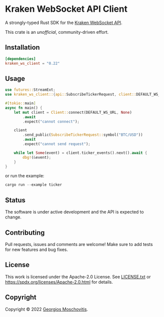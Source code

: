 # Kraken WebSocket API Client

A strongly-typed Rust SDK for the [Kraken WebSocket API](https://docs.kraken.com/websockets-v2).

This crate is an _unofficial_, community-driven effort.

## Installation

```toml
[dependencies]
kraken_ws_client = "0.22"
```

## Usage

```rs
use futures::StreamExt;
use kraken_ws_client::{api::SubscribeTickerRequest, client::DEFAULT_WS_URL, Client};

#[tokio::main]
async fn main() {
    let mut client = Client::connect(DEFAULT_WS_URL, None)
        .await
        .expect("cannot connect");

    client
        .send_public(SubscribeTickerRequest::symbol("BTC/USD"))
        .await
        .expect("cannot send request");

    while let Some(event) = client.ticker_events().next().await {
        dbg!(&event);
    }
}
```

or run the example:

```rs
cargo run --example ticker
```

## Status

The software is under active development and the API is expected to change.

## Contributing

Pull requests, issues and comments are welcome! Make sure to add tests for new features and bug fixes.

## License

This work is licensed under the Apache-2.0 License. See [LICENSE.txt](LICENSE.txt) or <https://spdx.org/licenses/Apache-2.0.html> for details.

## Copyright

Copyright © 2022 [Georgios Moschovitis](https://gmosx.ninja).
